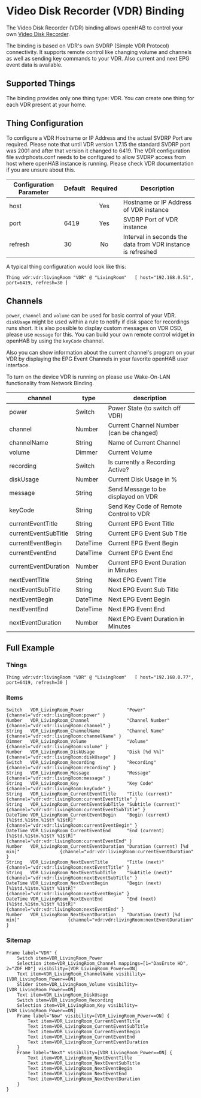 # Video Disk Recorder (VDR) Binding

The Video Disk Recorder (VDR) binding allows openHAB to control your own [Video Disk Recorder](http://www.tvdr.de).

The binding is based on VDR's own SVDRP (Simple VDR Protocol) connectivity. It supports remote control like changing volume and channels as well as sending key commands to your VDR. Also current and next EPG event data is available.

## Supported Things

The binding provides only one thing type: VDR. You can create one thing for each VDR present at your home.

## Thing Configuration

To configure a VDR Hostname or IP Address and the actual SVDRP Port are required. Please note that until VDR version 1.7.15 the standard SVDRP port was 2001 and after that version it changed to 6419. The VDR configuration file svdrphosts.conf needs to be configured to allow SVDRP access from host where openHAB instance is running. Please check VDR documentation if you are unsure about this.

| Configuration Parameter | Default          | Required | Description                                                  |
|-------------------------|------------------|:--------:|--------------------------------------------------------------|
| host                    |                  |   Yes    | Hostname or IP Address of VDR instance                       |
| port                    | 6419             |   Yes    | SVDRP Port of VDR instance                                   |
| refresh                 | 30               |   No     | Interval in seconds the data from VDR instance is refreshed  |

A typical thing configuration would look like this:

```
Thing vdr:vdr:livingRoom "VDR" @ "LivingRoom"	[ host="192.168.0.51", port=6419, refresh=30 ]
```


## Channels

`power`, `channel` and `volume` can be used for basic control of your VDR. `diskUsage` might be used within a rule to notify if disk space for recordings runs short. It is also possible to display custom messages on VDR OSD, please use `message` for this. You can build your own remote control widget in openHAB by using the `keyCode` channel.

Also you can show information about the current channel's program on your VDR by displaying the EPG Event Channels in your favorite openHAB user interface.

To turn on the device VDR is running on please use Wake-On-LAN functionality from Network Binding.


| channel              | type     | description                             |
|----------------------|----------|-----------------------------------------|
| power                | Switch   | Power State (to switch off VDR)         |
| channel              | Number   | Current Channel Number (can be changed) |
| channelName          | String   | Name of Current Channel                 |
| volume               | Dimmer   | Current Volume                          |
| recording            | Switch   | Is currently a Recording Active?        |
| diskUsage            | Number   | Current Disk Usage in %                 |
| message              | String   | Send Message to be displayed on VDR     |
| keyCode              | String   | Send Key Code of Remote Control to VDR  |
| currentEventTitle    | String   | Current EPG Event Title                 |
| currentEventSubTitle | String   | Current EPG Event Sub Title             |
| currentEventBegin    | DateTime | Current EPG Event Begin                 |
| currentEventEnd      | DateTime | Current EPG Event End                   |
| currentEventDuration | Number   | Current EPG Event Duration in Minutes   |
| nextEventTitle       | String   | Next EPG Event Title                    |
| nextEventSubTitle    | String   | Next EPG Event Sub Title                |
| nextEventBegin       | DateTime | Next EPG Event Begin                    |
| nextEventEnd         | DateTime | Next EPG Event End                      |
| nextEventDuration    | Number   | Next EPG Event Duration in Minutes      |


## Full Example

### Things

```
Thing vdr:vdr:livingRoom "VDR" @ "LivingRoom"	[ host="192.168.0.77", port=6419, refresh=30 ]
```

### Items

```
Switch   VDR_LivingRoom_Power                "Power"                                     {channel="vdr:vdr:livingRoom:power" }
Number   VDR_LivingRoom_Channel              "Channel Number"                            {channel="vdr:vdr:livingRoom:channel" }
String   VDR_LivingRoom_ChannelName          "Channel Name"                              {channel="vdr:vdr:livingRoom:channelName" }
Dimmer   VDR_LivingRoom_Volume               "Volume"                                    {channel="vdr:vdr:livingRoom:volume" }
Number   VDR_LivingRoom_DiskUsage            "Disk [%d %%]"                              {channel="vdr:vdr:livingRoom:diskUsage" }
Switch   VDR_LivingRoom_Recording            "Recording"                                 {channel="vdr:vdr:livingRoom:recording" }
String   VDR_LivingRoom_Message              "Message"                                   {channel="vdr:vdr:livingRoom:message" }
String   VDR_LivingRoom_Key                  "Key Code"                                  {channel="vdr:vdr:livingRoom:keyCode" }
String   VDR_LivingRoom_CurrentEventTitle    "Title (current)"                           {channel="vdr:vdr:livingRoom:currentEventTitle" }
String   VDR_LivingRoom_CurrentEventSubTitle "Subtitle (current)"                        {channel="vdr:vdr:livingRoom:currentEventSubTitle" }
DateTime VDR_LivingRoom_CurrentEventBegin    "Begin (current) [%1$td.%1$tm.%1$tY %1$tR]" {channel="vdr:vdr:livingRoom:currentEventBegin" }
DateTime VDR_LivingRoom_CurrentEventEnd      "End (current) [%1$td.%1$tm.%1$tY %1$tR]"   {channel="vdr:vdr:livingRoom:currentEventEnd" }
Number   VDR_LivingRoom_CurrentEventDuration "Duration (current) [%d min]"               {channel="vdr:vdr:livingRoom:currentEventDuration" }
String   VDR_LivingRoom_NextEventTitle       "Title (next)"                              {channel="vdr:vdr:livingRoom:nextEventTitle" }
String   VDR_LivingRoom_NextEventSubTitle    "Subtitle (next)"                           {channel="vdr:vdr:livingRoom:nextEventSubTitle" }
DateTime VDR_LivingRoom_NextEventBegin       "Begin (next) [%1$td.%1$tm.%1$tY %1$tR]"    {channel="vdr:vdr:livingRoom:nextEventBegin" }
DateTime VDR_LivingRoom_NextEventEnd         "End (next) [%1$td.%1$tm.%1$tY %1$tR]"      {channel="vdr:vdr:livingRoom:nextEventEnd" }
Number   VDR_LivingRoom_NextEventDuration    "Duration (next) [%d min]"                  {channel="vdr:vdr:livingRoom:nextEventDuration" }
```

### Sitemap

```
Frame label="VDR" {
	Switch item=VDR_LivingRoom_Power
	Selection item=VDR_LivingRoom_Channel mappings=[1="DasErste HD", 2="ZDF HD"] visibility=[VDR_LivingRoom_Power==ON]
	Text item=VDR_LivingRoom_ChannelName visibility=[VDR_LivingRoom_Power==ON]
	Slider item=VDR_LivingRoom_Volume visibility=[VDR_LivingRoom_Power==ON]
	Text item=VDR_LivingRoom_DiskUsage
	Switch item=VDR_LivingRoom_Recording
	Selection item=VDR_LivingRoom_Key visibility=[VDR_LivingRoom_Power==ON]
	Frame label="Now" visibility=[VDR_LivingRoom_Power==ON] {
		Text item=VDR_LivingRoom_CurrentEventTitle
		Text item=VDR_LivingRoom_CurrentEventSubTitle
		Text item=VDR_LivingRoom_CurrentEventBegin
		Text item=VDR_LivingRoom_CurrentEventEnd
		Text item=VDR_LivingRoom_CurrentEventDuration
	}
	Frame label="Next" visibility=[VDR_LivingRoom_Power==ON] {
		Text item=VDR_LivingRoom_NextEventTitle
		Text item=VDR_LivingRoom_NextEventSubTitle
		Text item=VDR_LivingRoom_NextEventBegin
		Text item=VDR_LivingRoom_NextEventEnd
		Text item=VDR_LivingRoom_NextEventDuration
	}
}
```
